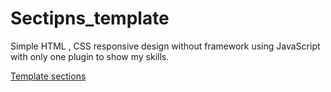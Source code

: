 # Sectipns_template
Simple HTML , CSS responsive design without framework using JavaScript with only one plugin to show my skills.

[Template sections](https://template-sections.netlify.app/)
